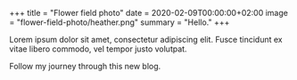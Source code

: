 +++
title = "Flower field photo"
date = 2020-02-09T00:00:00+02:00
image = "flower-field-photo/heather.png"
summary = "Hello."
+++

Lorem ipsum dolor sit amet, consectetur adipiscing elit. Fusce tincidunt ex vitae libero commodo, vel tempor justo volutpat.

Follow my journey through this new blog.
